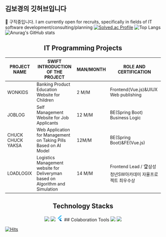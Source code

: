 ## 김보경의 깃허브입니다

💌 구직중입니다. I am currently open for recruits, specifically in fields of IT software development/consulting/planning
[![Solved.ac Profile](http://mazassumnida.wtf/api/v2/generate_badge?boj=aishahansten)](https://solved.ac/aishahansten/)
![Top Langs](https://github-readme-stats.vercel.app/api/top-langs/?username=aishahansten&layout=compact)
![Anurag's GitHub stats](https://github-readme-stats.vercel.app/api?username=aishahansten&show_icons=true&theme=radical)


<div align='center'>

## IT Programming Projects 
|PROJECT NAME|SWIFT INTRODUCTION OF THE PROJECT|MAN/MONTH|ROLE AND CERTIFICATION|
|---|---|---|---|
|WONKIDS|Banking Product Education Website for Children|2 M/M|Frontend(Vue.js)&UIUX Web publishing|
|JOBLOG|Self Management Website for Job Applicants|12 M/M|BE(Spring Boot) Business Logic|
|CHUCK CHUCK YAKSA|Web Application for Management on Taking Pills Based on AI Model|12M/M|BE(Spring Boot)&FE(Vue.js)|
|LOADLOGIX|Logistics Management website for Deliveryman based on Algorithm and Simulation|14 M/M|Frontend Lead / 🏆삼성청년SW아카데미 자율프로젝트 최우수상|

## Technology Stacks
<img src="https://img.shields.io/badge/spring boot-20232a.svg?style=for-the-badge&logo=springboot&logoColor=#6DB33F"/>
<img src="https://img.shields.io/badge/react-20232a.svg?style=for-the-badge&logo=springboot&logoColor=#6DB33F"/>
<code><img height="20" src="https://github.com/github/explore/blob/main/topics/flutter/flutter.png"></code>
## Colaboration Tools
<img src="https://img.shields.io/badge/Git-#F05032?style=flat-square&logo=git&logoColor=white"/>
<img src="https://img.shields.io/badge/GitLab-#FC6D26?style=flat-square&logo=gitlab&logoColor=#FC6D26"/>
</div>


[![Hits](https://hits.seeyoufarm.com/api/count/incr/badge.svg?url=https%3A%2F%2Fgithub.com%2Faishahansten%2Fhit-counter&count_bg=%23FF6CB6&title_bg=%23BAF4F8&icon=tencentqq.svg&icon_color=%23FF6CB6&title=hits&edge_flat=false)](https://github.com/aishahansten)
<!--
**aishahansten/aishahansten** is a ✨ _special_ ✨ repository because its `README.md` (this file) appears on your GitHub profile.

Here are some ideas to get you started:

- 🔭 I’m currently working on ...
- 🌱 I’m currently learning ...
- 👯 I’m looking to collaborate on ...
- 🤔 I’m looking for help with ...
- 💬 Ask me about ...
- 📫 How to reach me: ...
- 😄 Pronouns: ...
- ⚡ Fun fact: ...
-->
